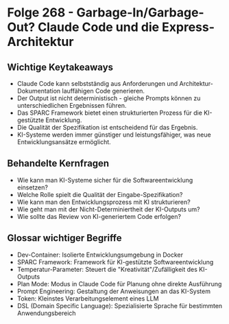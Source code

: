 # Folge 268 - Garbage-In/Garbage-Out? Claude Code und die Express-Architektur

## Wichtige Keytakeaways
- Claude Code kann selbstständig aus Anforderungen und Architektur-Dokumentation lauffähigen Code generieren.
- Der Output ist nicht deterministisch - gleiche Prompts können zu unterschiedlichen Ergebnissen führen.
- Das SPARC Framework bietet einen strukturierten Prozess für die KI-gestützte Entwicklung.
- Die Qualität der Spezifikation ist entscheidend für das Ergebnis.
- KI-Systeme werden immer günstiger und leistungsfähiger, was neue Entwicklungsansätze ermöglicht.

## Behandelte Kernfragen
- Wie kann man KI-Systeme sicher für die Softwareentwicklung einsetzen?
- Welche Rolle spielt die Qualität der Eingabe-Spezifikation?
- Wie kann man den Entwicklungsprozess mit KI strukturieren?
- Wie geht man mit der Nicht-Determiniertheit der KI-Outputs um?
- Wie sollte das Review von KI-generiertem Code erfolgen?

## Glossar wichtiger Begriffe
- Dev-Container: Isolierte Entwicklungsumgebung in Docker
- SPARC Framework: Framework für KI-gestützte Softwareentwicklung
- Temperatur-Parameter: Steuert die "Kreativität"/Zufälligkeit des KI-Outputs
- Plan Mode: Modus in Claude Code für Planung ohne direkte Ausführung
- Prompt Engineering: Gestaltung der Anweisungen an das KI-System
- Token: Kleinstes Verarbeitungselement eines LLM
- DSL (Domain Specific Language): Spezialisierte Sprache für bestimmten Anwendungsbereich
